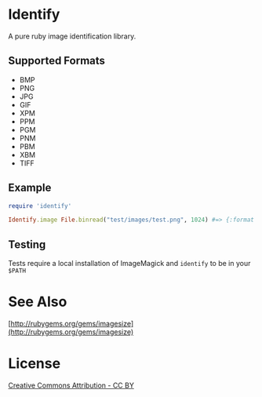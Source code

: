 # Identify

A pure ruby image identification library.

## Supported Formats

* BMP
* PNG
* JPG
* GIF
* XPM
* PPM
* PGM
* PNM
* PBM
* XBM
* TIFF

## Example

```ruby
require 'identify'

Identify.image File.binread("test/images/test.png", 1024) #=> {:format => "png", :width => 253, :height => 178}

```

## Testing

Tests require a local installation of ImageMagick and `identify` to be in your `$PATH`

# See Also
[http://rubygems.org/gems/imagesize](http://rubygems.org/gems/imagesize)

# License
[Creative Commons Attribution - CC BY](http://creativecommons.org/licenses/by/3.0)
